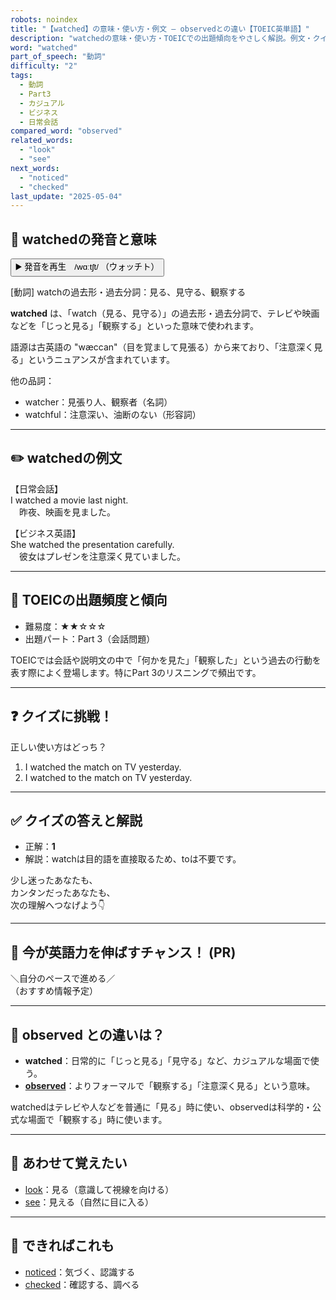 ```yaml
---
robots: noindex
title: "【watched】の意味・使い方・例文 ― observedとの違い【TOEIC英単語】"
description: "watchedの意味・使い方・TOEICでの出題傾向をやさしく解説。例文・クイズ付きでobservedとの違いもわかりやすく学べます。"
word: "watched"
part_of_speech: "動詞"
difficulty: "2"
tags:
  - 動詞
  - Part3
  - カジュアル
  - ビジネス
  - 日常会話
compared_word: "observed"
related_words:
  - "look"
  - "see"
next_words:
  - "noticed"
  - "checked"
last_update: "2025-05-04"
---
```


## 🔰 watchedの発音と意味

<button class="play-audio" onclick="playTTS('watched')">
  <span class="play-audio-main">
    ▶️ 発音を再生　/wɑːtʃt/
  </span>
  <span class="play-audio-sub">
    （ウォッチト）
  </span>
</button>

[動詞] watchの過去形・過去分詞：見る、見守る、観察する

**watched** は、「watch（見る、見守る）」の過去形・過去分詞で、テレビや映画などを「じっと見る」「観察する」といった意味で使われます。

語源は古英語の "wæccan"（目を覚まして見張る）から来ており、「注意深く見る」というニュアンスが含まれています。

他の品詞：  
- watcher：見張り人、観察者（名詞）
- watchful：注意深い、油断のない（形容詞）

---

## ✏️ watchedの例文

【日常会話】  
I watched a movie last night.  
　昨夜、映画を見ました。

【ビジネス英語】  
She watched the presentation carefully.  
　彼女はプレゼンを注意深く見ていました。

---

## 🎯 TOEICの出題頻度と傾向

- 難易度：★★☆☆☆
- 出題パート：Part 3（会話問題）

TOEICでは会話や説明文の中で「何かを見た」「観察した」という過去の行動を表す際によく登場します。特にPart 3のリスニングで頻出です。

---

## ❓ クイズに挑戦！

正しい使い方はどっち？

1. I watched the match on TV yesterday.  
2. I watched to the match on TV yesterday.

---

## ✅ クイズの答えと解説

- 正解：**1**
- 解説：watchは目的語を直接取るため、toは不要です。

少し迷ったあなたも、  
カンタンだったあなたも、  
次の理解へつなげよう👇️

---

## 🚀 今が英語力を伸ばすチャンス！ (PR)

<div class="info-center">
＼自分のペースで進める／<br>  
（おすすめ情報予定）
</div>

---

## 🤔  observed との違いは？

- **watched**：日常的に「じっと見る」「見守る」など、カジュアルな場面で使う。
- **[observed](/observed)**：よりフォーマルで「観察する」「注意深く見る」という意味。

watchedはテレビや人などを普通に「見る」時に使い、observedは科学的・公式な場面で「観察する」時に使います。

---

## 🧩 あわせて覚えたい

- [look](/look)：見る（意識して視線を向ける）
- [see](/see)：見える（自然に目に入る）

---

## 📖 できればこれも

- [noticed](/noticed)：気づく、認識する
- [checked](/checked)：確認する、調べる

<!-- cvid: aid34_bid43 -->
